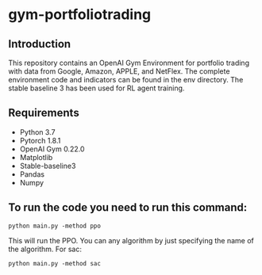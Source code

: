 # gym-portfoliotrading

## Introduction
This repository contains an OpenAI Gym Environment for portfolio trading with data from Google, Amazon, APPLE, and NetFlex. The complete environment code and indicators can be found in the env directory. The stable baseline 3 has been used for RL agent training.

## Requirements

-   Python 3.7
-   Pytorch 1.8.1
-   OpenAI Gym 0.22.0
-   Matplotlib
-   Stable-baseline3
-   Pandas
-   Numpy

## To run the code you need to run this command:

```
python main.py -method ppo
```
This will run the PPO. You can any algorithm by just specifying the name of the algorithm. For sac:
```
python main.py -method sac
```

